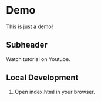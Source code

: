 # Demo

This is just a demo!

## Subheader

Watch tutorial on Youtube.

## Local Development

1. Open index.html in your browser.